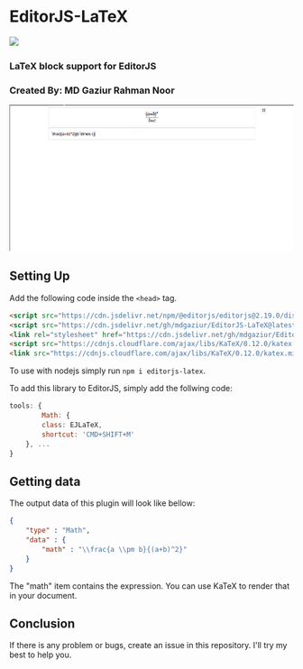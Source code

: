 # EditorJS-LaTeX
[![](https://data.jsdelivr.com/v1/package/gh/mdgaziur/EditorJS-LaTeX/badge)](https://www.jsdelivr.com/package/gh/mdgaziur/EditorJS-LaTeX)


### LaTeX block support for EditorJS
### Created By: MD Gaziur Rahman Noor

![Screenshot of EditorJS-LaTeX](./screenshot.png)

## Setting Up
Add the following code inside the ```<head>``` tag.


```html
<script src="https://cdn.jsdelivr.net/npm/@editorjs/editorjs@2.19.0/dist/editor.min.js"></script>
<script src="https://cdn.jsdelivr.net/gh/mdgaziur/EditorJS-LaTeX@latest/dist/editorjs-latex.bundle-min.js"></script>
<link rel="stylesheet" href="https://cdn.jsdelivr.net/gh/mdgaziur/EditorJS-LaTeX@latest/dist/editorjs-latex.bundle-min.js">
<script src="https://cdnjs.cloudflare.com/ajax/libs/KaTeX/0.12.0/katex.min.js"></script>
<link src="https://cdnjs.cloudflare.com/ajax/libs/KaTeX/0.12.0/katex.min.css"></link>
```
To use with nodejs simply run ```npm i editorjs-latex```.


To add this library to EditorJS, simply add the follwing code:

```javascript
tools: {
        Math: {
        class: EJLaTeX,
        shortcut: 'CMD+SHIFT+M'
    }, ...
}
```


## Getting data
The output data of this plugin will look like bellow:

```json
{
    "type" : "Math",
    "data" : {
        "math" : "\\frac{a \\pm b}{(a+b)^2}"
    }
}
```

The "math" item contains the expression. You can use KaTeX to render that in your document.


## Conclusion
If there is any problem or bugs, create an issue in this repository. I'll try my best to help you.
